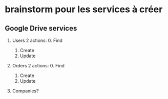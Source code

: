 # brainstorm pour les services à créer

## Google Drive services

1. Users
  2 actions:
    0. Find
    1. Create
    2. Update

2. Orders
  2 actions:
    0. Find
    1. Create
    2. Update

3. Companies?
